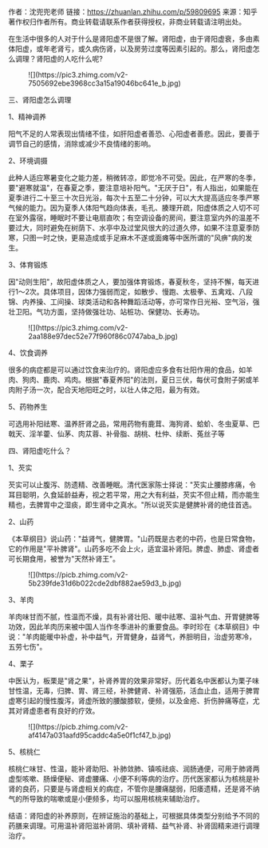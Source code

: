 作者：沈兜兜老师
链接：https://zhuanlan.zhihu.com/p/59809695
来源：知乎
著作权归作者所有。商业转载请联系作者获得授权，非商业转载请注明出处。

在生活中很多的人对于什么是肾阳虚不是很了解。肾阳虚，由于肾阳虚衰，多由素体阳虚，或年老肾亏，或久病伤肾，以及房劳过度等因素引起的。那么，肾阳虚怎么调理？肾阳虚的人吃什么呢?

<figure data-size="normal">![](https://pic3.zhimg.com/v2-7505692ebe3968cc3a15a19046bc641e_b.jpg)</figure>



三、肾阳虚怎么调理

1、精神调养

阳气不足的人常表现出情绪不佳，如肝阳虚者善恐、心阳虚者善悲。因此，要善于调节自己的感情，消除或减少不良情绪的影响。

2、环境调摄

此种人适应寒暑变化之能力差，稍微转凉，即觉冷不可受。因此，在严寒的冬季，要"避寒就温"，在春夏之季，要注意培补阳气。"无厌于日"，有人指出，如果能在夏季进行二十至三十次日光浴，每次十五至二十分钟，可以大大提高适应冬季严寒气候的能力。因为夏季人体阳气趋向体表，毛孔、腠理开疏，阳虚体质之人切不可在室外露宿，睡眠时不要让电扇直吹；有空调设备的房间，要注意室内外的温差不要过大，同时避免在树荫下、水亭中及过堂风很大的过道久停，如果不注意夏季防寒，只图一时之快，更易造成或手足麻木不遂或面瘫等中医所谓的"风痹"病的发生。

3、体育锻炼

因"动则生阳"，故阳虚体质之人，要加强体育锻炼，春夏秋冬，坚持不懈，每天进行1～2次。具体项目，因体力强弱而定，如散步、慢跑、太极拳、五禽戏、八段锦、内养操、工间操、球类活动和各种舞蹈活动等，亦可常作日光裕、空气浴，强壮卫阳。气功方面，坚持做强壮功、站桩功、保健功、长寿功。

<figure data-size="normal">![](https://pic3.zhimg.com/v2-2aa188e97dec52e77f960f86c0747aba_b.jpg)</figure>

4、饮食调养

很多的病症都是可以通过饮食来治疗的。肾阳虚应多食有壮阳作用的食品，如羊肉、狗肉、鹿肉、鸡肉。根据"春夏养阳"的法则，夏日三伏，每伏可食附子粥或羊肉附子汤一次，配合天地阳旺之时，以壮人体之阳，最为有效。　

5、药物养生

可选用补阳祛寒、温养肝肾之品，常用药物有鹿茸、海狗肾、蛤蚧、冬虫夏草、巴戟天、淫羊藿、仙茅、肉苁蓉、补骨脂、胡桃、杜仲、续断、菟丝子等

四、肾阳虚吃什么？

1、芡实

芡实可以止腹泻、防遗精、改善睡眠。清代医家陈士择说："芡实止腰膝疼痛，令耳目聪明，久食延龄益寿，视之若平常，用之大有利益，芡实不但止精，而亦能生精也，去脾胃中之湿痰，即生肾中之真水。"所以说芡实是健脾补肾的绝佳首选。

2、山药

《本草纲目》说山药："益肾气，健脾胃。"山药既是古老的中药，也是日常食物，它的作用是"平补脾肾"。山药多吃不会上火，适宜温补肾阳。脾虚、肺虚、肾虚者可长期食用，被誉为"天然补肾王"。

<figure data-size="normal">![](https://picb.zhimg.com/v2-5b239fde31d6b022cde2dbf882ae59d3_b.jpg)</figure>

3、羊肉

羊肉味甘而不腻，性温而不燥，具有补肾壮阳、暖中祛寒、温补气血、开胃健脾等功效，因此羊肉历来被中国人当作冬季进补的重要食品。李时珍在《本草纲目》中说："羊肉能暖中补虚，补中益气，开胃健身，益肾气，养胆明目，治虚劳寒冷，五劳七伤"。

4、栗子

中医认为，板栗是"肾之果"，补肾养胃的效果非常好。历代着名中医都认为栗子味甘性温，无毒，归脾、胃、肾三经，补脾健肾、补肾强筋，活血止血，适用于脾胃虚寒引起的慢性腹泻，肾虚所致的腰酸膝软，便频，以及金疮、折伤肿痛等症，尤其对肾虚患者有良好的疗效。

<figure data-size="normal">![](https://picb.zhimg.com/v2-af4147a031aafd95caddc4a5e0f1cf47_b.jpg)</figure>

5、核桃仁

核桃仁味甘、性温，能补肾助阳、补肺敛肺、镇咳祛痰、润肠通便，可用于肺肾两虚型咳嗽、肠燥便秘、肾虚腰痛、小便不利等病的治疗。历代医家都认为核桃是补肾的良药，只要是与肾虚相关的病症，不管你是腰痛腿弱，阳痿遗精，还是肾不纳气的所导致的喘嗽或是小便频多，均可以服用核桃来辅助治疗。

结语：肾阳虚的补养原则，在辨证施治的基础上，可根据具体类型分别给予不同的药膳来调理。可用温补肾阳滋补肾阴、填补肾精、益气补肾、补肾固精来进行调理治疗。